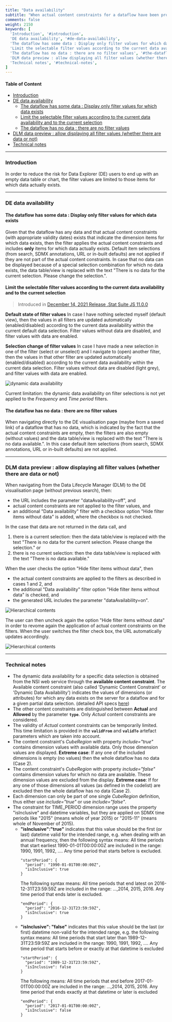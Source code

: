 ```yaml
---
title: "Data availability"
subtitle: "When actual content constraints for a dataflow have been provided/generated, then restrict the filter content to those dimensions items for which any data is available"
comments: false
weight: 2150
keywords: [
  'Introduction', '#introduction',
  'DE data availability', '#de-data-availability',
  'The dataflow has some data : Display only filter values for which data exists', '#the-dataflow-has-some-data-display-only-filter-values-for-which-data-exists', 
  'Limit the selectable filter values according to the current data availability and to the current selection', '#limit-the-selectable-filter-values-according-to-the-current-data-availability-and-to-the-current-selection',
  'The dataflow has no data : there are no filter values', '#the-dataflow-has-no-data-there-are-no-filter-values',
  'DLM data preview : allow displaying all filter values (whether there are data or not)', '#dlm-data-preview-allow-displaying-all-filter-values-whether-there-are-data-or-not',
  'Technical notes', '#technical-notes',
]
---
```


#### Table of Content
- [Introduction](#introduction)
- [DE data availability](#de-data-availability)
  - [The dataflow has some data : Display only filter values for which data exists](#the-dataflow-has-some-data-display-only-filter-values-for-which-data-exists)
  - [Limit the selectable filter values according to the current data availability and to the current selection](#limit-the-selectable-filter-values-according-to-the-current-data-availability-and-to-the-current-selection)
  - [The dataflow has no data : there are no filter values](#the-dataflow-has-no-data-there-are-no-filter-values)
- [DLM data preview : allow displaying all filter values (whether there are data or not)](#dlm-data-preview-allow-displaying-all-filter-values-whether-there-are-data-or-not)
- [Technical notes](#technical-notes)

---

### Introduction
In order to reduce the risk for Data Explorer (DE) users to end up with an empty data table or chart, the filter values are limited to those items for which data actually exists.

---

### DE data availability
#### The dataflow has some data : Display only filter values for which data exists
Given that the dataflow has any data and that actual content constraints (with appropriate validity dates) exists that indicate the dimension items for which data exists, then the filter applies the actual content constraints and includes **only** items for which data actually exists.
Default item selections (from search, SDMX annotations, URL or in-built defaults) are not applied if they are not part of the actual content constraints. In case that no data can be displayed because of a special selection combination for which no data exists, the data table/view is replaced with the text "There is no data for the current selection. Please change the selection.".

#### Limit the selectable filter values according to the current data availability and to the current selection
> Introduced in [December 14, 2021 Release .Stat Suite JS 11.0.0](https://sis-cc.gitlab.io/dotstatsuite-documentation/changelog/#december-14-2021)

**Default state of filter values** In case I have nothing selected myself (default view), then the values in all filters are updated automatically (enabled/disabled) according to the current data availability within the current default data selection. Filter values without data are disabled, and filter values with data are enabled.

**Selection change of filter values** In case I have made a new selection in one of the filter (select or unselect) and I navigate to (open) another filter, then the values in that other filter are updated automatically (enabled/disabled) according to the current data availability within the current data selection. Filter values without data are disabled (light grey), and filter values with data are enabled.

![dynamic data availability](/dotstatsuite-documentation/images/de-filters-dynamic-data-availability.png)

Current limitation: the dynamic data availability on filter selections is not yet applied to the *Frequency* and *Time period* filters.

#### The dataflow has no data : there are no filter values
When navigating directly to the DE visualisation page (maybe from a saved link) of a dataflow that has no data, which is indicated by the fact that the actual content constraints are empty, then the filters are also empty (without values) and the data table/view is replaced with the text "There is no data available.". In this case default item selections (from search, SDMX annotations, URL or in-built defaults) are not applied.

---

### DLM data preview : allow displaying all filter values (whether there are data or not)
When navigating from the Data Lifecycle Manager (DLM) to the DE visualisation page (without previous search), then:  
- the URL includes the parameter "dataAvailability=off", and
- actual content constraints are not applied to the filter values, and
- an additional "Data availability" filter with a checkbox option "Hide filter items without data" is added, where the checkbox is not checked.

In the case that data are not returned in the data call, and  
1) there is a current selection: then the data table/view is replaced with the text "There is no data for the current selection. Please change the selection." or  
2) there is no current selection: then the data table/view is replaced with the text "There is no data available."

When the user checks the option "Hide filter items without data", then 
- the actual content constraints are applied to the filters as described in cases 1 and 2, and
- the additional "Data availability" filter option "Hide filter items without data" is checked, and
- the generated URL includes the parameter "dataAvailability=on".

![Hierarchical contents](/dotstatsuite-documentation/images/DE-data-availability-filter-on.png)

The user can then uncheck again the option "Hide filter items without data" in order to revome again the application of actual content constraints on the filters. When the user switches the filter check box, the URL automatically updates accordingly.

![Hierarchical contents](/dotstatsuite-documentation/images/DE-data-availability-filter-off.png)

---

### Technical notes
- The dynamic data availability for a specific data selection is obtained from the NSI web service through the **available content constraint**. The Available content constraint (also called 'Dynamic Content Constraint' or 'Dynamic Data Availability') indicates the values of dimensions (or attributes) for which any data exists on the server for a dataflow and for a given partial data selection. (detailed API specs [here](https://sis-cc.gitlab.io/dotstatsuite-documentation/using-api/typical-use-cases/#dynamic-data-availability-for-a-specific-data-selection))
- The other content constraints are distinguished between **Actual** and **Allowed** by the parameter **`type`**. Only *Actual* content constraints are considered.
- The validity of *Actual* content constraints can be temporarily limited. This time limitation is provided in the **`validFrom`** and **`validTo`** artefact parameters which are taken into account.  
- The content constraint's *CubeRegion* with property *include="true"* contains dimension values with available data. Only those dimension values are displayed. **Extreme case**: If any one of the included dimensions is empty (no values) then the whole dataflow has no data (Case 2).
- The content constraint's *CubeRegion* with property *include="false"* contains dimension values for which no data are available. These dimension values are excluded from the display. **Extreme case**: If for any one of those dimensions all values (as defined in the codelist) are excluded then the whole dataflow has no data (Case 2).
- Each dimension can only be part of one single *CubeRegion* definition, thus either use *include="true"* or use *include="false"*.  
- The constraint for TIME_PERIOD dimension range uses the property "isInclusive" and datetime variables, but they are applied on SDMX time periods like "2015" (means whole of year 2015) or "2015-11" (means whole of November of 2015).
  * **"isInclusive":"true"** indicates that this value should be the first (or last) datetime valid for the intended range, e.g. when dealing with an annual frequency, then the following syntax means: All time periods that start earliest 1990-01-01T00:00:00Z are included in the range: 1990, 1991, 1992, .... Any time period that starts before is excluded.
    ```
    "startPeriod": {
      "period": "1990-01-01T00:00:00Z",
      "isInclusive": true
    }
    ```
    The following syntax  means: All time periods that end latest on 2016-12-31T23:59:59Z are included in the range: ...,2014, 2015, 2016. Any time period that ends later is excluded.  
    ```
    "endPeriod": {
      "period": "2016-12-31T23:59:59Z",
      "isInclusive": true
    }
    ```
  * **"isInclusive": "false"** indicates that this value should be the last (or first) datetime non-valid for the intended range, e.g. the following syntax means: All time periods that start later than 1989-12-31T23:59:59Z are included in the range: 1990, 1991, 1992, .... Any time period that starts before or exactly at that datetime is excluded
    ```
    "startPeriod": {
      "period": "1989-12-31T23:59:59Z",
      "isInclusive": false
    }
    ```
    The following means: All time periods that end before 2017-01-01T00:00:00Z are included in the range: ...,2014, 2015, 2016. Any time period that ends exactly at that datetime or later is excluded
    ```
    "endPeriod": {
      "period": "2017-01-01T00:00:00Z",
      "isInclusive": false
    }
    ```
 
